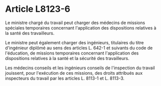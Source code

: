 # Article L8123-6

Le ministre chargé du travail peut charger des médecins de missions spéciales temporaires concernant l'application des dispositions relatives à la santé des travailleurs.

Le ministre peut également charger des ingénieurs, titulaires du titre d'ingénieur diplômé au sens des articles L. 642-1 et suivants du code de l'éducation, de missions temporaires concernant l'application des dispositions relatives à la santé et la sécurité des travailleurs.

Les médecins conseils et les ingénieurs conseils de l'inspection du travail jouissent, pour l'exécution de ces missions, des droits attribués aux inspecteurs du travail par les articles L. 8113-1 et L. 8113-3.